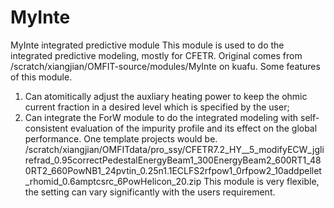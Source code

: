 # MyInte
MyInte integrated predictive module 
This module is used to do the integrated predictive modeling, mostly for CFETR. Original comes from /scratch/xiangjian/OMFIT-source/modules/MyInte on kuafu.
Some features of this module.
1. Can atomitically adjust the auxliary heating power to keep the ohmic current fraction in a desired level which is specified by the user;
2. Can integrate the ForW module to do the integrated modeling with self-consistent evaluation of the impurity profile and its effect on the global performance.
One template projects would be.
/scratch/xiangjian/OMFITdata/pro_ssy/CFETR7.2_HY__5_modifyECW_jglirefrad_0.95correctPedestalEnergyBeam1_300EnergyBeam2_600RT1_480RT2_660PowNB1_24pvtin_0.25n1.1ECLFS2rfpow1_0rfpow2_10addpellet_rhomid_0.6amptcsrc_6PowHelicon_20.zip
This module is very flexible, the setting can vary significantly with the users requirement.
